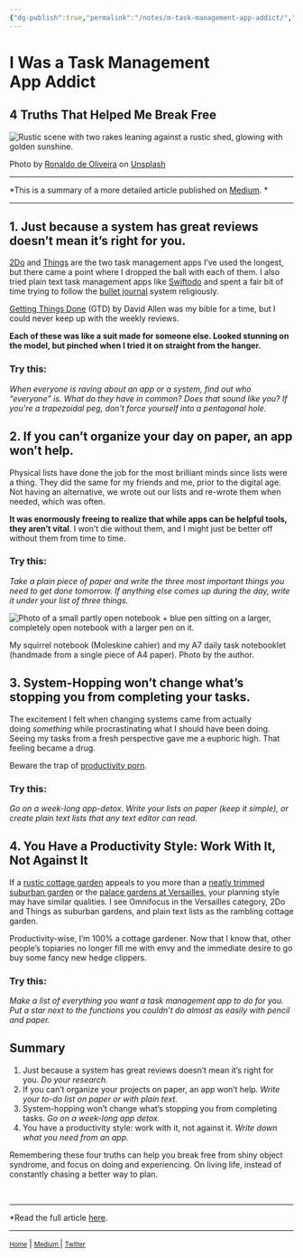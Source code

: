 ```yaml
---
{"dg-publish":true,"permalink":"/notes/m-task-management-app-addict/","dgHomeLink":true,"dgPassFrontmatter":false}
---
```



# I Was a Task Management App Addict

## 4 Truths That Helped Me Break Free

![Rustic scene with two rakes leaning against a rustic shed, glowing with golden sunshine.](https://cdn-images-1.medium.com/max/1600/0*xoRbIexmeFFl_cWx)

Photo by [Ronaldo de Oliveira](https://unsplash.com/@ronaldordeoliveira?utm_source=medium&utm_medium=referral) on [Unsplash](https://unsplash.com/?utm_source=medium&utm_medium=referral)

---
*This is a summary of a more detailed article published on [Medium](https://medium.com/live-your-life-on-purpose/i-was-a-task-management-app-addict-92396f23ece5). *

---

## 1. Just because a system has great reviews doesn’t mean it’s right for you.

[2Do](https://www.2doapp.com/) and [Things](https://culturedcode.com/things/) are the two task management apps I’ve used the longest, but there came a point where I dropped the ball with each of them. I also tried plain text task management apps like [Swiftodo](https://swiftodoapp.com/desktop/) and spent a fair bit of time trying to follow the [bullet journal](https://bulletjournal.com/) system religiously.

[Getting Things Done](https://www.amazon.com/Getting-Things-Done-Stress-Free-Productivity/dp/0143126563) (GTD) by David Allen was my bible for a time, but I could never keep up with the weekly reviews.

**Each of these was like a suit made for someone else. Looked stunning on the model, but pinched when I tried it on straight from the hanger.**

### Try this:

_When everyone is raving about an app or a system, find out who “everyone” is. What do they have in common? Does that sound like you? If you’re a trapezoidal peg, don’t force yourself into a pentagonal hole._

## 2. If you can’t organize your day on paper, an app won’t help.

Physical lists have done the job for the most brilliant minds since lists were a thing. They did the same for my friends and me, prior to the digital age. Not having an alternative, we wrote out our lists and re-wrote them when needed, which was often.

**It was enormously freeing to realize that while apps can be helpful tools, they aren’t vital**. I won’t die without them, and I might just be better off without them from time to time.

### Try this:

_Take a plain piece of paper and write the three most important things you need to get done tomorrow. If anything else comes up during the day, write it under your list of three things._


![Photo of a small partly open notebook + blue pen sitting on a larger, completely open notebook with a larger pen on it.](https://cdn-images-1.medium.com/max/1600/1*IVF_lpx_ulOfOCFrOuDAXA.jpeg)

My squirrel notebook (Moleskine cahier) and my A7 daily task notebooklet (handmade from a single piece of A4 paper). Photo by the author.

## 3. System-Hopping won’t change what’s stopping you from completing your tasks.

The excitement I felt when changing systems came from actually doing _something_ while procrastinating what I should have been doing. Seeing my tasks from a fresh perspective gave me a euphoric high. That feeling became a drug.

Beware the trap of [productivity porn](https://nesslabs.com/productivity-porn).

### Try this:

_Go on a week-long app-detox. Write your lists on paper (keep it simple), or create plain text lists that any text editor can read._

## 4. You Have a Productivity Style: Work With It, Not Against It

If a [rustic cottage garden](https://www.pinterest.com.au/waterfieldfox2/rustic-cottage-style-gardens/) appeals to you more than a [neatly trimmed suburban garden](https://www.pinterest.com.au/search/pins/?q=landscape%20front%20yard&rs=typed&term_meta[]=landscape%7Ctyped&term_meta[]=front%7Ctyped&term_meta[]=yard%7Ctyped) or the [palace gardens at Versailles](http://en.chateauversailles.fr/discover/estate/gardens), your planning style may have similar qualities. I see Omnifocus in the Versailles category, 2Do and Things as suburban gardens, and plain text lists as the rambling cottage garden.

Productivity-wise, I’m 100% a cottage gardener. Now that I know that, other people’s topiaries no longer fill me with envy and the immediate desire to go buy some fancy new hedge clippers.

### Try this:

_Make a list of everything you want a task management app to do for you. Put a star next to the functions you couldn’t do almost as easily with pencil and paper._

## Summary

1.  Just because a system has great reviews doesn’t mean it’s right for you. _Do your research._
2.  If you can’t organize your projects on paper, an app won’t help. _Write your to-do list on paper or with plain text._
3.  System-hopping won’t change what’s stopping you from completing tasks. _Go on a week-long app detox._
4.  You have a productivity style: work with it, not against it. _Write down what you need from an app._

Remembering these four truths can help you break free from shiny object syndrome, and focus on doing and experiencing. On living life, instead of constantly chasing a better way to plan.

<br>

---
*Read the full article [here](https://medium.com/live-your-life-on-purpose/i-was-a-task-management-app-addict-92396f23ece5). 

---
<a href="https://plaintextpaper-less.netlify.app" style="font-size: .8em">Home</a> | <a href="https://medium.com/@miscellaneplans/about" style="font-size: .8em">Medium </a> | <a href="https://twitter.com/miscellaneplans" style="font-size:.8em">Twitter</a>